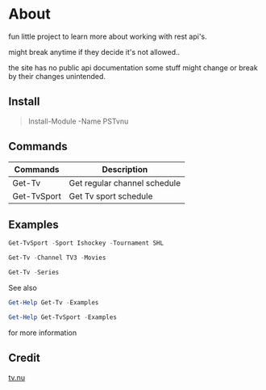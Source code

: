 ﻿# About

fun little project to learn more about working with rest api's.

might break anytime if they decide it's not allowed..

the site has no public api documentation some stuff might change or break by their changes unintended.

## Install
>
>Install-Module -Name PSTvnu

## Commands

| Commands    | Description                  |
| ----------- | ---------------------------- |
| Get-Tv      | Get regular channel schedule |
| Get-TvSport | Get Tv sport schedule        |

## Examples

```ps1
Get-TvSport -Sport Ishockey -Tournament SHL
```

```ps1
Get-Tv -Channel TV3 -Movies
```

```ps1
Get-Tv -Series
```

See also

```ps1
Get-Help Get-Tv -Examples
```

```ps1
Get-Help Get-TvSport -Examples
 ```

for more information

## Credit

[tv.nu](https://www.tv.nu)
